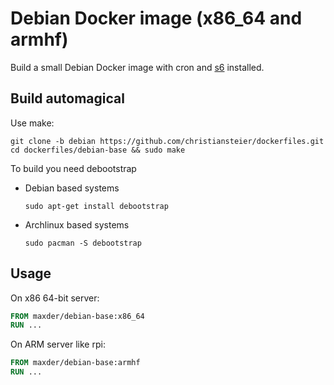 # Debian Docker image (x86_64 and armhf)

Build a small Debian Docker image with cron and [s6][s6] installed. 

## Build automagical

Use make:

```
git clone -b debian https://github.com/christiansteier/dockerfiles.git
cd dockerfiles/debian-base && sudo make
```

To build you need debootstrap
 * Debian based systems
   ```
   sudo apt-get install debootstrap
   ```
 * Archlinux based systems
   ```
   sudo pacman -S debootstrap
   ```

## Usage

On x86 64-bit server:
```dockerfile
FROM maxder/debian-base:x86_64
RUN ...
```

On ARM server like rpi:
```dockerfile
FROM maxder/debian-base:armhf
RUN ...
```

[s6]: http://skarnet.org/software/s6/

